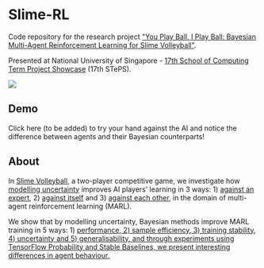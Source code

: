 # Slime-RL

Code repository for the research project ["You Play Ball, I Play Ball: Bayesian Multi-Agent Reinforcement Learning for Slime Volleyball"](https://www.slime-rl.github.io). 

Presented at National University of Singapore - [17th School of Computing Term Project Showcase](https://isteps.comp.nus.edu.sg/event/17th-steps/module/CS3244/project/4) (17th STePS).

<img src="https://user-images.githubusercontent.com/27071473/96207264-5ed17700-0f9d-11eb-80e5-8baee2408895.png">

## Demo

Click here (to be added) to try your hand against the AI and notice the difference between agents and their Bayesian counterparts!

## About

In [Slime Volleyball](https://github.com/hardmaru/slimevolleygym), a two-player competitive game, we investigate how <ins>modelling uncertainty</ins> improves AI players’ learning in 3 ways: 1) <ins>against an expert</ins>, 2) <ins>against itself</ins> and 3) <ins>against each other</ins>, in the domain of multi-agent reinforcement learning (MARL).

We show that by modelling uncertainty, Bayesian methods improve MARL training in 5 ways: 1) <ins>performance<ins>, 2) <ins>sample efficiency</ins>, 3) <ins>training stability</ins>, 4) <ins>uncertainty</ins> and 5) <ins>generalisability</ins>, and through experiments using TensorFlow Probability and Stable Baselines, we present interesting differences in agent behaviour.
